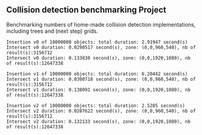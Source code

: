 ## Collision detection benchmarking Project

Benchmarking numbers of home-made collision detection implementations, including trees and (next step) grids.


```
Insertion v0 of 10000000 objects: total duration: 2.91947 second(s)
Intersect v0 duration: 0.0290517 second(s), zone: (0,0,960,540), nb of result(s):3156712
Intersect v0 duration: 0.133838 second(s), zone: (0,0,1920,1080), nb of result(s):12647338

Insertion v1 of 10000000 objects: total duration: 6.20442 second(s)
Intersect v1 duration: 0.0300718 second(s), zone: (0,0,960,540), nb of result(s):3156712
Intersect v1 duration: 0.138091 second(s), zone: (0,0,1920,1080), nb of result(s):12647338

Insertion v2 of 10000000 objects: total duration: 2.5285 second(s)
Intersect v2 duration: 0.0287622 second(s), zone: (0,0,960,540), nb of result(s):3156712
Intersect v2 duration: 0.132133 second(s), zone: (0,0,1920,1080), nb of result(s):12647338
```
